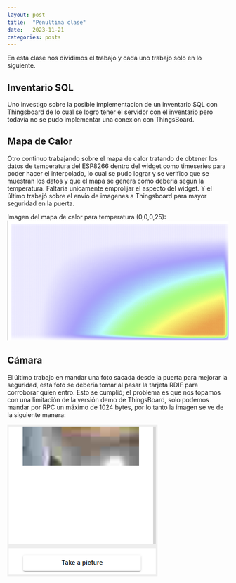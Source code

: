 ```yaml
---
layout: post
title:  "Penultima clase"
date:   2023-11-21
categories: posts
---
```


En esta clase nos dividimos el trabajo y cada uno trabajo solo en lo siguiente.

## Inventario SQL

Uno investigo sobre la posible implementacion de un inventario SQL con Thingsboard de lo cual se logro tener el servidor con el inventario pero todavía no se pudo implementar una conexion con ThingsBoard.

## Mapa de Calor

Otro continuo trabajando sobre el mapa de calor tratando de obtener los datos de temperatura del ESP8266 dentro del widget como timeseries para poder hacer el interpolado, lo cual se pudo lograr y se verifico que se muestran los datos y que el mapa se genera como deberia segun la temperatura. Faltaria unicamente emprolijar el aspecto del widget. Y el último trabajó sobre el envío de imagenes a Thingsboard para mayor seguridad en la puerta. 

Imagen del mapa de calor para temperatura (0,0,0,25):
![Mapa-de-Calor](https://raw.githubusercontent.com/SisCom-PI2-2023-2/proyecto-keep-it-cool/main/docs/_posts/img/2023-11-21-Mapa-de-Calor.png)

## Cámara

El último trabajo en mandar una foto sacada desde la puerta para mejorar la seguridad, esta foto se debería tomar al pasar la tarjeta RDIF para corroborar quien entro. Esto se cumplió; el problema es que nos topamos con una limitación de la versión demo de ThingsBoard, solo podemos mandar por RPC un máximo de 1024 bytes, por lo tanto la imagen se ve de la siguiente manera:

![Imagen-de_camara](https://raw.githubusercontent.com/SisCom-PI2-2023-2/proyecto-keep-it-cool/main/docs/_posts/img/2023-11-21-FotoDeCamara.png)
